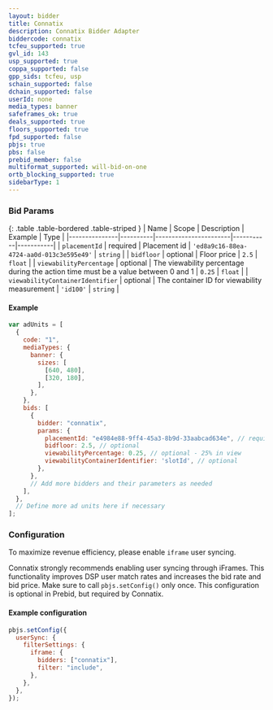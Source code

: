 ```yaml
---
layout: bidder
title: Connatix
description: Connatix Bidder Adapter
biddercode: connatix
tcfeu_supported: true
gvl_id: 143
usp_supported: true
coppa_supported: false
gpp_sids: tcfeu, usp
schain_supported: false
dchain_supported: false
userId: none
media_types: banner
safeframes_ok: true
deals_supported: true
floors_supported: true
fpd_supported: false
pbjs: true
pbs: false
prebid_member: false
multiformat_supported: will-bid-on-one
ortb_blocking_supported: true
sidebarType: 1
---
```


### Bid Params

{: .table .table-bordered .table-striped }
| Name | Scope | Description | Example | Type |
|---------------|----------|-----------------------|-----------|-----------|
| `placementId` | required | Placement id | `'ed8a9c16-88ea-4724-aa0d-013c3e595e49'` | `string` |
| `bidfloor` | optional | Floor price | `2.5` | `float` |
| `viewabilityPercentage` | optional | The viewability percentage during the action time must be a value between 0 and 1 | `0.25` | `float` |
| `viewabilityContainerIdentifier` | optional | The container ID for viewability measurement | `'id100'` | `string` |

#### Example

```js
var adUnits = [
  {
    code: "1",
    mediaTypes: {
      banner: {
        sizes: [
          [640, 480],
          [320, 180],
        ],
      },
    },
    bids: [
      {
        bidder: "connatix",
        params: {
          placementId: "e4984e88-9ff4-45a3-8b9d-33aabcad634e", // required
          bidfloor: 2.5, // optional
          viewabilityPercentage: 0.25, // optional - 25% in view
          viewabilityContainerIdentifier: 'slotId', // optional
        },
      },
      // Add more bidders and their parameters as needed
    ],
  },
  // Define more ad units here if necessary
];
```

### Configuration

To maximize revenue efficiency, please enable `iframe` user syncing.

Connatix strongly recommends enabling user syncing through iFrames. This functionality improves DSP user match rates and increases the bid rate and bid price. Make sure to call `pbjs.setConfig()` only once. This configuration is optional in Prebid, but required by Connatix.

#### Example configuration

```js
pbjs.setConfig({
  userSync: {
    filterSettings: {
      iframe: {
        bidders: ["connatix"],
        filter: "include",
      },
    },
  },
});
```
